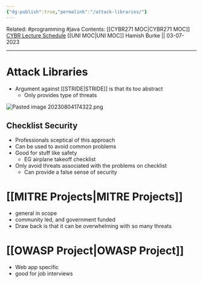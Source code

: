 ```yaml
---
{"dg-publish":true,"permalink":"/attack-libraries/"}
---
```


Related: #programming #java 
Contents: [[CYBR271 MOC\|CYBR271 MOC]]
[CYBR Lecture Schedule](https://ecs.wgtn.ac.nz/Courses/CYBR271_2023T2/LectureSchedule)
[[UNI MOC\|UNI MOC]]
Hamish Burke || 03-07-2023
***

# Attack Libraries

- Argument against [[STRIDE\|STRIDE]] is that its too abstract
	- Only provides type of threats

![Pasted image 20230804174322.png](/img/user/Pasted%20image%2020230804174322.png)

## Checklist Security

- Professionals sceptical of this approach
- Can be used to avoid common problems
- Good for stuff like safety
	- EG airplane takeoff checklist
- Only avoid threats associated with the problems on checklist
	- Can provide a false sense of security

# [[MITRE Projects\|MITRE Projects]]

- general in scope
- community led, and government funded
- Draw back is that it can be overwhelming with so many threats

# [[OWASP Project\|OWASP Project]]

- Web app specific
- good for job interviews